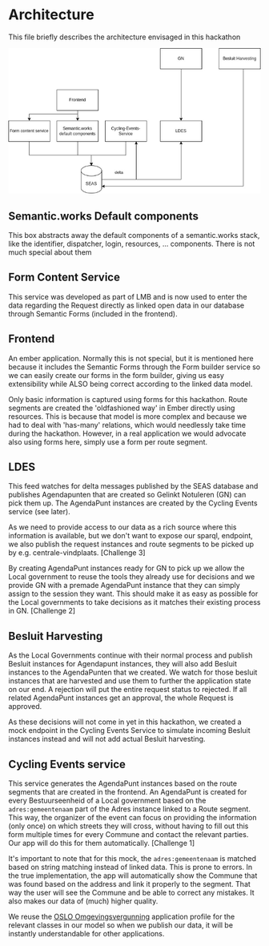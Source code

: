 # Architecture

This file briefly describes the architecture envisaged in this hackathon

![architecture diagram](./architecture.jpg)

## Semantic.works Default components

This box abstracts away the default components of a semantic.works stack, like the identifier, dispatcher, login, resources, ... components. There is not much special about them

## Form Content Service

This service was developed as part of LMB and is now used to enter the data regarding the Request directly as linked open data in our database through Semantic Forms (included in the frontend).

## Frontend

An ember application. Normally this is not special, but it is mentioned here because it includes the Semantic Forms through the Form builder service so we can easily create our forms in the form builder, giving us easy extensibility while ALSO being correct according to the linked data model.

Only basic information is captured using forms for this hackathon. Route segments are created the 'oldfashioned way' in Ember directly using resources. This is because that model is more complex and because we had to deal with 'has-many' relations, which would needlessly take time during the hackathon. However, in a real application we would advocate also using forms here, simply use a form per route segment.

## LDES

This feed watches for delta messages published by the SEAS database and publishes Agendapunten that are created so Gelinkt Notuleren (GN) can pick them up. The AgendaPunt instances are created by the Cycling Events service (see later).

As we need to provide access to our data as a rich source where this information is available, but we don't want to expose our sparql, endpoint, we also publish the request instances and route segments to be picked up by e.g. centrale-vindplaats. [Challenge 3]

By creating AgendaPunt instances ready for GN to pick up we allow the Local government to reuse the tools they already use for decisions and we provide GN with a premade AgendaPunt instance that they can simply assign to the session they want. This should make it as easy as possible for the Local governments to take decisions as it matches their existing process in GN. [Challenge 2]

## Besluit Harvesting

As the Local Governments continue with their normal process and publish Besluit instances for Agendapunt instances, they will also add Besluit instances to the AgendaPunten that we created. We watch for those besluit instances that are harvested and use them to further the application state on our end. A rejection will put the entire request status to rejected. If all related AgendaPunt instances get an approval, the whole Request is approved.

As these decisions will not come in yet in this hackathon, we created a mock endpoint in the Cycling Events Service to simulate incoming Besluit instances instead and will not add actual Besluit harvesting.

## Cycling Events service

This service generates the AgendaPunt instances based on the route segments that are created in the frontend. An AgendaPunt is created for every Bestuurseenheid of a Local government based on the `adres:gemeentenaam` part of the Adres instance linked to a Route segment. This way, the organizer of the event can focus on providing the information (only once) on which streets they will cross, without having to fill out this form multiple times for every Commune and contact the relevant parties. Our app will do this for them automatically. [Challenge 1]

It's important to note that for this mock, the `adres:gemeentenaam` is matched based on string matching instead of linked data. This is prone to errors. In the true implementation, the app will automatically show the Commune that was found based on the address and link it properly to the segment. That way the user will see the Commune and be able to correct any mistakes. It also makes our data of (much) higher quality.

We reuse the [OSLO Omgevingsvergunning](https://data.vlaanderen.be/ns/omgevingsvergunning) application profile for the relevant classes in our model so when we publish our data, it will be instantly understandable for other applications.
